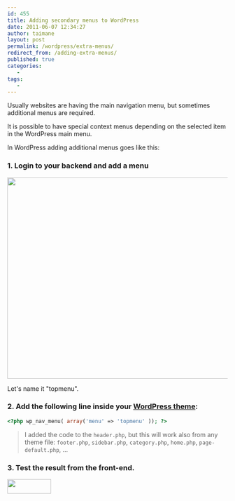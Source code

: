 ```yaml
---
id: 455
title: Adding secondary menus to WordPress
date: 2011-06-07 12:34:27
author: taimane
layout: post
permalink: /wordpress/extra-menus/
redirect_from: /adding-extra-menus/
published: true
categories:
   -
tags:
   -
---
```

Usually websites are having the main navigation menu, but sometimes additional menus are required.

It is possible to have special context menus depending on the selected item in the WordPress main menu.

In WordPress adding additional menus goes like this:



### 1. Login to your backend and add a menu

<img class="alignnone size-full wp-image-457" title="topmenubackend" src="https://programming-review.com/wp-content/uploads/2011/06/topmenubackend.png" alt="" width="631" height="459" />


Let's name it "topmenu".



### 2. Add the following line inside your <a href="nofollow" href="http://codex.wordpress.org/Theme_Development">WordPress theme</a>:

```php
<?php wp_nav_menu( array('menu' => 'topmenu' )); ?>
```

> I added the code to the `header.php`, but this will work also from any theme file: `footer.php`, `sidebar.php`, `category.php`, `home.php`, `page-default.php`, ...


### 3. Test the result from the front-end.

<img src="https://programming-review.com/wp-content/uploads/2011/06/topenu-e1307450287452.png" alt="" title="topenu" width="100px" height="33" class="alignnone size-full wp-image-458" />  

